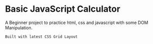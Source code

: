 # Basic JavaScript Calculator

A Beginner project to practice html, css and javascript with some DOM Manipulation.

```
Built with latest CSS Grid Layout 


